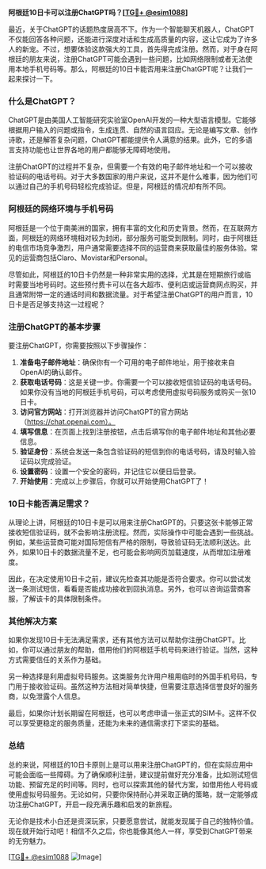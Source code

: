 **阿根廷10日卡可以注册ChatGPT吗？[[TG💪+ @esim1088](https://t.me/s/esim1088)]**

最近，关于ChatGPT的话题热度居高不下。作为一个智能聊天机器人，ChatGPT不仅能回答各种问题，还能进行深度对话和生成高质量的内容，这让它成为了许多人的新宠。不过，想要体验这款强大的工具，首先得完成注册。然而，对于身在阿根廷的朋友来说，注册ChatGPT可能会遇到一些问题，比如网络限制或者无法使用本地手机号码等。那么，阿根廷的10日卡能否用来注册ChatGPT呢？让我们一起来探讨一下。

### 什么是ChatGPT？

ChatGPT是由美国人工智能研究实验室OpenAI开发的一种大型语言模型。它能够根据用户输入的问题或指令，生成连贯、自然的语言回应。无论是编写文章、创作诗歌，还是解答复杂问题，ChatGPT都能提供令人满意的结果。此外，它的多语言支持功能也让世界各地的用户都能够无障碍地使用。

注册ChatGPT的过程并不复杂，但需要一个有效的电子邮件地址和一个可以接收验证码的电话号码。对于大多数国家的用户来说，这并不是什么难事，因为他们可以通过自己的手机号码轻松完成验证。但是，阿根廷的情况却有所不同。

### 阿根廷的网络环境与手机号码

阿根廷是一个位于南美洲的国家，拥有丰富的文化和历史背景。然而，在互联网方面，阿根廷的网络环境相对较为封闭，部分服务可能受到限制。同时，由于阿根廷的电信市场竞争激烈，用户通常需要选择不同的运营商来获取最佳的服务体验。常见的运营商包括Claro、Movistar和Personal。

尽管如此，阿根廷的10日卡仍然是一种非常实用的选择，尤其是在短期旅行或临时需要当地号码时。这些预付费卡可以在各大超市、便利店或运营商网点购买，并且通常附带一定的通话时间和数据流量。对于希望注册ChatGPT的用户而言，10日卡是否足够支持这一过程呢？

### 注册ChatGPT的基本步骤

要注册ChatGPT，你需要按照以下步骤操作：

1. **准备电子邮件地址**：确保你有一个可用的电子邮件地址，用于接收来自OpenAI的确认邮件。
2. **获取电话号码**：这是关键一步。你需要一个可以接收短信验证码的电话号码。如果你没有当地的阿根廷手机号码，可以考虑使用虚拟号码服务或购买一张10日卡。
3. **访问官方网站**：打开浏览器并访问ChatGPT的官方网站（https://chat.openai.com）。
4. **填写信息**：在页面上找到注册按钮，点击后填写你的电子邮件地址和其他必要信息。
5. **验证身份**：系统会发送一条包含验证码的短信到你的电话号码，请及时输入验证码以完成验证。
6. **设置密码**：设置一个安全的密码，并记住它以便日后登录。
7. **开始使用**：完成以上步骤后，你就可以开始使用ChatGPT了！

### 10日卡能否满足需求？

从理论上讲，阿根廷的10日卡是可以用来注册ChatGPT的。只要这张卡能够正常接收短信验证码，就不会影响注册流程。然而，实际操作中可能会遇到一些挑战。例如，某些运营商可能对国际短信有严格的限制，导致验证码无法顺利送达。此外，如果10日卡的数据流量不足，也可能会影响网页加载速度，从而增加注册难度。

因此，在决定使用10日卡之前，建议先检查其功能是否符合要求。你可以尝试发送一条测试短信，看看是否能成功接收到回执消息。另外，也可以咨询运营商客服，了解该卡的具体限制条件。

### 其他解决方案

如果你发现10日卡无法满足需求，还有其他方法可以帮助你注册ChatGPT。比如，你可以通过朋友的帮助，借用他们的阿根廷手机号码来进行验证。当然，这种方式需要信任的关系作为基础。

另一种选择是利用虚拟号码服务。这类服务允许用户租用临时的外国手机号码，专门用于接收验证码。虽然这种方法相对简单快捷，但需要注意选择信誉良好的服务商，以免泄露个人信息。

最后，如果你计划长期留在阿根廷，也可以考虑申请一张正式的SIM卡。这样不仅可以享受更稳定的服务质量，还能为未来的通信需求打下坚实的基础。

### 总结

总的来说，阿根廷的10日卡原则上是可以用来注册ChatGPT的，但在实际应用中可能会面临一些障碍。为了确保顺利注册，建议提前做好充分准备，比如测试短信功能、预留充足的时间等。同时，也可以探索其他的替代方案，如借用他人号码或使用虚拟号码服务。无论如何，只要你保持耐心并采取正确的策略，就一定能够成功注册ChatGPT，开启一段充满乐趣和启发的新旅程。

无论你是技术小白还是资深玩家，只要愿意尝试，就能发现属于自己的独特价值。现在就开始行动吧！相信不久之后，你也能像其他人一样，享受到ChatGPT带来的无穷魅力。

[[TG💪+ @esim1088](https://t.me/s/esim1088) ![Image](https://i.postimg.cc/4NQfJmqS/Snipaste-2025-05-13-00-14-12.png)]